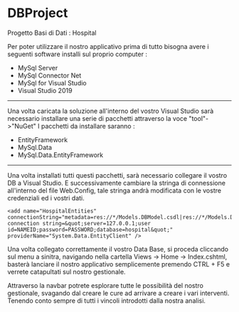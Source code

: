 # DBProject

Progetto Basi di Dati : Hospital


Per poter utilizzare il nostro applicativo prima di tutto bisogna avere i seguenti software installi sul proprio computer : 
  - MySql Server 
  - MySql Connector Net
  - MySql for Visual Studio
  - Visual Studio 2019
------------------------------------------


Una volta caricata la soluzione all'interno del vostro Visual Studio sarà necessario installare una serie di pacchetti attraverso la voce
"tool"->"NuGet"
I pacchetti da installare saranno :   
  - EntityFramework
  - MySql.Data
  - MySql.Data.EntityFramework

------------------------------------------

Una volta installati tutti questi pacchetti, sarà necessario collegare il vostro DB a Visual Studio. E successivamente cambiare la stringa di connessione all'interno del file Web.Config, tale stringa andrà modificata con le vostre credenziali ed i vostri dati.


```
<add name="HospitalEntities" connectionString="metadata=res://*/Models.DBModel.csdl|res://*/Models.DBModel.ssdl|res://*/Models.DBModel.msl;provider=MySql.Data.MySqlClient;provider connection string=&quot;server=127.0.0.1;user id=NAMEID;password=PASSWORD;database=hospital&quot;" providerName="System.Data.EntityClient" />
```

Una volta collegato correttamente il vostro Data Base, si proceda cliccando sul menu a sinitra, navigando nella cartella Views -> Home -> Index.cshtml, 
basterà lanciare il nostro applicativo semplicemente premendo CTRL + F5 e verrete catapultati sul nostro gestionale.

Attraverso la navbar potrete esplorare tutte le possibilità del nostro gestionale, svagando dal creare le cure ad arrivare a creare i vari interventi. Tenendo
conto sempre di tutti i vincoli introdotti dalla nostra analisi.





